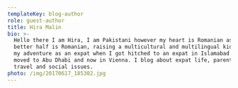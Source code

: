 ```yaml
---
templateKey: blog-author
role: guest-author
title: Hira Malin
bio: >-
  Hello there I am Hira, I am Pakistani however my heart is Romanian as my
  better half is Romanian, raising a multicultural and multilingual kid. I began
  my adventure as an expat when I got hitched to an expat in Islamabad then we
  moved to Abu Dhabi and now in Vienna. I blog about expat life, parenthood,
  travel and social issues.
photo: /img/20170617_185302.jpg
---
```


